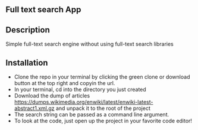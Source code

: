 ## Full text search App
## Description
Simple full-text search engine without using full-text search libraries
## Installation
* Clone the repo in your terminal by clicking the green clone or download button at the top right and copyin the url.
* In your terminal, cd into the directory you just created
* Download the dump of articles https://dumps.wikimedia.org/enwiki/latest/enwiki-latest-abstract1.xml.gz and unpack it to the root of the project
* The search string can be passed as a command line argument.
* To look at the code, just open up the project in your favorite code editor!
